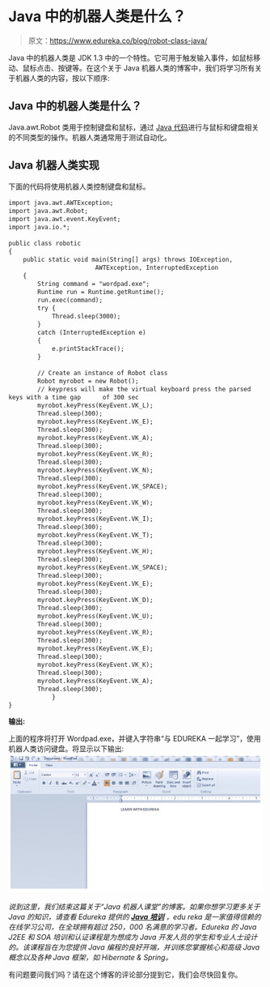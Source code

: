 # Java 中的机器人类是什么？

> 原文：<https://www.edureka.co/blog/robot-class-java/>

Java 中的机器人类是 JDK 1.3 中的一个特性。它可用于触发输入事件，如鼠标移动、鼠标点击、按键等。在这个关于 Java 机器人类的博客中，我们将学习所有关于机器人类的内容，按以下顺序:

## **Java 中的机器人类是什么？**

Java.awt.Robot 类用于控制键盘和鼠标，通过 [Java 代码](https://www.edureka.co/blog/java-tutorial/)进行与鼠标和键盘相关的不同类型的操作。机器人类通常用于测试自动化。

## **Java 机器人类实现**

下面的代码将使用机器人类控制键盘和鼠标。

```
import java.awt.AWTException; 
import java.awt.Robot; 
import java.awt.event.KeyEvent; 
import java.io.*; 

public class robotic 
{ 
	public static void main(String[] args) throws IOException, 
						AWTException, InterruptedException 
	{ 
		String command = "wordpad.exe"; 
		Runtime run = Runtime.getRuntime(); 
		run.exec(command); 
		try { 
			Thread.sleep(3000); 
		} 
		catch (InterruptedException e) 
		{ 
			e.printStackTrace(); 
		} 

		// Create an instance of Robot class 
		Robot myrobot = new Robot(); 
		// keypress will make the virtual keyboard press the parsed keys with a time gap      of 300 sec
		myrobot.keyPress(KeyEvent.VK_L); 
		Thread.sleep(300); 
		myrobot.keyPress(KeyEvent.VK_E); 
		Thread.sleep(300); 
		myrobot.keyPress(KeyEvent.VK_A); 
		Thread.sleep(300); 
		myrobot.keyPress(KeyEvent.VK_R); 
		Thread.sleep(300); 
		myrobot.keyPress(KeyEvent.VK_N); 
		Thread.sleep(300); 
		myrobot.keyPress(KeyEvent.VK_SPACE); 
		Thread.sleep(300); 
		myrobot.keyPress(KeyEvent.VK_W); 
		Thread.sleep(300); 
		myrobot.keyPress(KeyEvent.VK_I); 
		Thread.sleep(300); 
		myrobot.keyPress(KeyEvent.VK_T); 
		Thread.sleep(300); 
		myrobot.keyPress(KeyEvent.VK_H); 
		Thread.sleep(300); 
		myrobot.keyPress(KeyEvent.VK_SPACE); 
		Thread.sleep(300); 
		myrobot.keyPress(KeyEvent.VK_E); 
		Thread.sleep(300); 
		myrobot.keyPress(KeyEvent.VK_D); 
		Thread.sleep(300); 
		myrobot.keyPress(KeyEvent.VK_U); 
		Thread.sleep(300); 
		myrobot.keyPress(KeyEvent.VK_R); 
		Thread.sleep(300); 
		myrobot.keyPress(KeyEvent.VK_E); 
		Thread.sleep(300); 
		myrobot.keyPress(KeyEvent.VK_K); 
		Thread.sleep(300); 
		myrobot.keyPress(KeyEvent.VK_A); 
		Thread.sleep(300); 
			} 
} 

```

**输出:**

上面的程序将打开 Wordpad.exe，并键入字符串“与 EDUREKA 一起学习”，使用机器人类访问键盘。将显示以下输出: **![Robot class in Java - Edureka](img/578db53220546c15a19c8e9222defd81.png)**

*说到这里，我们结束这篇关于“Java 机器人课堂”的博客。如果你想学习更多关于 Java 的知识，请查看 Edureka 提供的  [**Java 培训**](https://www.edureka.co/java-j2ee-soa-training)* *，edu reka 是一家值得信赖的在线学习公司，在全球拥有超过 250，000 名满意的学习者。Edureka 的 Java J2EE 和 SOA 培训和认证课程是为想成为 Java 开发人员的学生和专业人士设计的。该课程旨在为您提供 Java 编程的良好开端，并训练您掌握核心和高级 Java 概念以及各种 Java 框架，如 Hibernate & Spring。*

有问题要问我们吗？请在这个博客的评论部分提到它，我们会尽快回复你。
